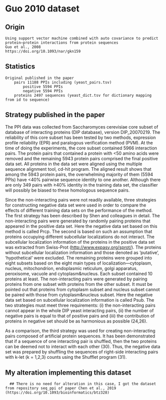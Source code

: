 # Guo 2010 dataset

## Origin
    
    Using support vector machine combined with auto covariance to predict protein–protein interactions from protein sequences
    Guo et al., 2008
    https://doi.org/10.1093/nar/gkn159

## Statistics
    
    Original published in the paper
        pairs 11188 PPIs including (yeast_pairs.tsv)
            positive 5594 PPIs
            negative 5594 PPIs
        proteins 2497 sequences (yeast_dict.tsv for dictionary mapping from id to sequence)
        


## Strategy published in the paper

The PPI data was collected from Saccharomyces cerevisiae core subset of database of interacting proteins (DIP database), version DIP_20070219. The reliability of this core subset has been tested by two methods, expression profile reliability (EPR) and paralogous verification method (PVM). At the time of doing the experiments, the core subset contained 5966 interaction pairs. The protein pairs that contained a protein with <50 amino acids were removed and the remaining 5943 protein pairs comprised the final positive data set. All proteins in the data set were aligned using the multiple sequence alignment tool, cd-hit program. The aligned result shows that among the 5943 protein pairs, the overwhelming majority of them (5594 PPIs) have <40% pairwise sequence identity to one another. Although there are only 349 pairs with ≥40% identity in the training data set, the classifier will possibly be biased to these homologous sequence pairs.

Since the non-interacting pairs were not readily available, three strategies for constructing negative data set were used in order to compare the effects of different training data sets on the performance of the method. The first strategy has been described by Shen and colleagues in detail. The non-interacting pairs were generated by randomly pairing proteins that appeared in the positive data set. Here the negative data set based on this method is called Prcp. The second is based on such an assumption that proteins occupying different subcellular localizations do not interact. The subcellular localization information of the proteins in the positive data set was extracted from Swiss-Prot (http://www.expasy.org/sprot/). The proteins without subcellular localization information and those denoted as ‘putative’, ‘hypothetical’ were excluded. The remaining proteins were grouped into eight subsets based on the eight main types of localization—cytoplasm, nucleus, mitochondrion, endoplasmic reticulum, golgi apparatus, peroxisome, vacuole and cytoplasm&nucleus. Each subset contained 10 proteins at least. The non-interacting pairs were generated by pairing proteins from one subset with proteins from the other subset. It must be pointed out that proteins from cytoplasm subset and nucleus subset cannot be paired with those from cytoplasm&nucleus subset. Here the negative data set based on subcellular localization information is called Psub. The two strategies must meet three requirements: (i) the non-interacting pairs cannot appear in the whole DIP yeast interacting pairs, (ii) the number of negative pairs is equal to that of positive pairs and (iii) the contribution of proteins in negative set should be as harmonious as possible (24,26).

As a comparison, the third strategy was used for creating non-interacting pairs composed of artificial protein sequences. It has been demonstrated that if a sequence of one interacting pair is shuffled, then the two proteins can be deemed not to interact with each other (30). Thus, the negative data set was prepared by shuffling the sequences of right-side interacting pairs with k-let (k = 1,2,3) counts using the Shufflet program (31).    
## My alteration implementing this dataset


      ## There is no need for alteration in this case, I got the dataset from repository seq_ppi of paper Chen et al., 2019 (https://doi.org/10.1093/bioinformatics/btz328)

